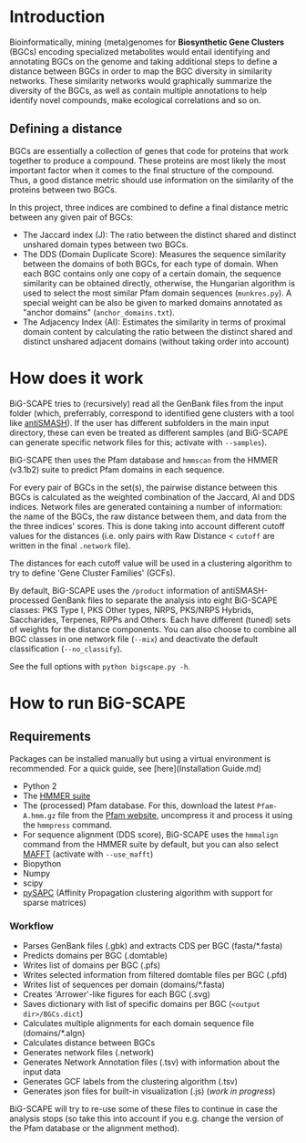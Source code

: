 # Introduction

Bioinformatically, mining (meta)genomes for **Biosynthetic Gene Clusters** 
(BGCs) encoding specialized metabolites would entail identifying and annotating 
BGCs on the genome and taking additional steps to define a distance between BGCs
in order to map the BGC diversity in similarity networks. These similarity 
networks would graphically summarize the diversity of the BGCs, as well as 
contain multiple annotations to help identify novel compounds, make ecological 
correlations and so on.

## Defining a distance

BGCs are essentially a collection of genes that code for proteins that work 
together to produce a compound. These proteins are most likely the most 
important factor when it comes to the final structure of the compound. Thus, a 
good distance metric should use information on the similarity of the proteins 
between two BGCs.

In this project, three indices are combined to define a final distance metric 
between any given pair of BGCs:
* The Jaccard index (J): The ratio between the distinct shared and distinct 
unshared domain types between two BGCs.
* The DDS (Domain Duplicate Score): Measures the sequence similarity between the
domains of both BGCs, for each type of domain. When each BGC contains only one
copy of a certain domain, the sequence similarity can be obtained directly, 
otherwise, the Hungarian algorithm is used to select the most similar Pfam 
domain sequences (`munkres.py`). A special weight can be also be given to marked 
domains annotated as "anchor domains" (`anchor_domains.txt`).
* The Adjacency Index (AI): Estimates the similarity in terms of proximal domain
content by calculating the ratio between the distinct shared and distinct
unshared adjacent domains (without taking order into account)

# How does it work

BiG-SCAPE tries to (recursively) read all the GenBank files from the input 
folder (which, preferrably, correspond to identified gene clusters with a tool 
like [antiSMASH](https://antismash.secondarymetabolites.org/)). If the user has 
different subfolders in the main input directory, these can even be treated as 
different samples (and BiG-SCAPE can generate specific network files for this; 
activate with `--samples`).

BiG-SCAPE then uses the Pfam database and `hmmscan` from the HMMER (v3.1b2) 
suite to predict Pfam domains in each sequence.

For every pair of BGCs in the set(s), the pairwise distance between this BGCs is
calculated as the weighted combination of the Jaccard, AI and DDS indices. 
Network files are generated containing a number of information: the name of the 
BGCs, the raw distance between them, and data from the the three indices' 
scores. This is done taking into account different cutoff values for the 
distances (i.e. only pairs with Raw Distance < `cutoff` are written in the 
final `.network` file).

The distances for each cutoff value will be used in a clustering algorithm to
try to define 'Gene Cluster Families' (GCFs).

By default, BiG-SCAPE uses the `/product` information of antiSMASH-processed
GenBank files to separate the analysis into eight BiG-SCAPE classes: PKS Type I,
PKS Other types, NRPS, PKS/NRPS Hybrids, Saccharides, Terpenes, RiPPs and 
Others. Each have different (tuned) sets of weights for the distance components.
You can also choose to combine all BGC classes in one network file (`--mix`) and
deactivate the default classification (`--no_classify`).

See the full options with `python bigscape.py -h`.

# How to run BiG-SCAPE

## Requirements

Packages can be installed manually but using a virtual environment is
recommended. For a quick guide, see [here](Installation Guide.md)

* Python 2
* The [HMMER suite](http://hmmer.org/)
* The (processed) Pfam database. For this, download the latest `Pfam-A.hmm.gz`
file from the [Pfam website](http://pfam.xfam.org/), uncompress it and process
it using the `hmmpress` command.
* For sequence alignment (DDS score), BiG-SCAPE uses the `hmmalign` command from
the HMMER suite by default, but you can also select 
[MAFFT](http://mafft.cbrc.jp/alignment/software/) (activate with `--use_mafft`)
* Biopython
* Numpy
* scipy
* [pySAPC](https://github.com/bioinfocao/pysapc) (Affinity Propagation 
clustering algorithm with support for sparse matrices)

### Workflow

* Parses GenBank files (.gbk) and extracts CDS per BGC (fasta/*.fasta)
* Predicts domains per BGC (.domtable)
* Writes list of domains per BGC (.pfs)
* Writes selected information from filtered domtable files per BGC (.pfd)
* Writes list of sequences per domain (domains/*.fasta)
* Creates 'Arrower'-like figures for each BGC (.svg)
* Saves dictionary with list of specific domains per BGC 
(`<output dir>/BGCs.dict`)
* Calculates multiple alignments for each domain sequence file (domains/*.algn)
* Calculates distance between BGCs
* Generates network files (.network)
* Generates Network Annotation files (.tsv) with information about the input 
data
* Generates GCF labels from the clustering algorithm (.tsv)
* Generates json files for built-in visualization (.js) (*work in progress*)

BiG-SCAPE will try to re-use some of these files to continue in case the 
analysis stops (so take this into account if you e.g. change the version of the 
Pfam database or the alignment method).
